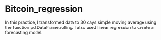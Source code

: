 # Bitcoin_regression

In this practice, I transformed data to 30 days simple moving average using the function pd.DataFrame.rolling. I also used linear regression to create a forecasting model.
